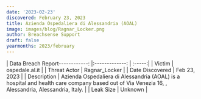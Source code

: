 ```yaml
---
date: '2023-02-23'
discovered: February 23, 2023
title: Azienda Ospedaliera di Alessandria (AOAL)
image: images/blog/Ragnar_Locker.png
author: Breachsense Support
draft: false
yearmonths: 2023/february
---
```


| Data Breach Report------------:     |:-------------:    | :-----:|
| Victim      | ospedale.al.it      | 
| Threat Actor      | Ragnar_Locker      | 
| Date Discovered      | Feb 23, 2023      | 
| Description      | Azienda Ospedaliera di Alessandria (AOAL) is a hospital and health care company based out of Via Venezia 16, , Alessandria, Alessandria, Italy.      | 
| Leak Size      | Unknown      | 

